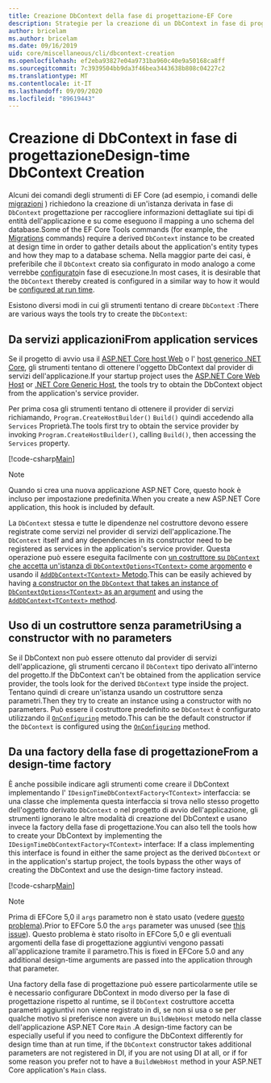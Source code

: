 ```yaml
---
title: Creazione DbContext della fase di progettazione-EF Core
description: Strategie per la creazione di un DbContext in fase di progettazione con Entity Framework Core
author: bricelam
ms.author: bricelam
ms.date: 09/16/2019
uid: core/miscellaneous/cli/dbcontext-creation
ms.openlocfilehash: ef2eba93827e04a9731ba960c40e9a50168ca8ff
ms.sourcegitcommit: 7c3939504bb9da3f46bea3443638b808c04227c2
ms.translationtype: MT
ms.contentlocale: it-IT
ms.lasthandoff: 09/09/2020
ms.locfileid: "89619443"
---
```

# <a name="design-time-dbcontext-creation"></a><span data-ttu-id="cb67b-103">Creazione di DbContext in fase di progettazione</span><span class="sxs-lookup"><span data-stu-id="cb67b-103">Design-time DbContext Creation</span></span>

<span data-ttu-id="cb67b-104">Alcuni dei comandi degli strumenti di EF Core (ad esempio, i comandi delle [migrazioni][1] ) richiedono la creazione di un'istanza derivata in fase di `DbContext` progettazione per raccogliere informazioni dettagliate sui tipi di entità dell'applicazione e su come eseguono il mapping a uno schema del database.</span><span class="sxs-lookup"><span data-stu-id="cb67b-104">Some of the EF Core Tools commands (for example, the [Migrations][1] commands) require a derived `DbContext` instance to be created at design time in order to gather details about the application's entity types and how they map to a database schema.</span></span> <span data-ttu-id="cb67b-105">Nella maggior parte dei casi, è preferibile che il `DbContext` creato sia configurato in modo analogo a come verrebbe [configurato][2]in fase di esecuzione.</span><span class="sxs-lookup"><span data-stu-id="cb67b-105">In most cases, it is desirable that the `DbContext` thereby created is configured in a similar way to how it would be [configured at run time][2].</span></span>

<span data-ttu-id="cb67b-106">Esistono diversi modi in cui gli strumenti tentano di creare `DbContext` :</span><span class="sxs-lookup"><span data-stu-id="cb67b-106">There are various ways the tools try to create the `DbContext`:</span></span>

## <a name="from-application-services"></a><span data-ttu-id="cb67b-107">Da servizi applicazioni</span><span class="sxs-lookup"><span data-stu-id="cb67b-107">From application services</span></span>

<span data-ttu-id="cb67b-108">Se il progetto di avvio usa il [ASP.NET Core host Web][3] o l' [host generico .NET Core][4], gli strumenti tentano di ottenere l'oggetto DbContext dal provider di servizi dell'applicazione.</span><span class="sxs-lookup"><span data-stu-id="cb67b-108">If your startup project uses the [ASP.NET Core Web Host][3] or [.NET Core Generic Host][4], the tools try to obtain the DbContext object from the application's service provider.</span></span>

<span data-ttu-id="cb67b-109">Per prima cosa gli strumenti tentano di ottenere il provider di servizi richiamando, `Program.CreateHostBuilder()` `Build()` quindi accedendo alla `Services` Proprietà.</span><span class="sxs-lookup"><span data-stu-id="cb67b-109">The tools first try to obtain the service provider by invoking `Program.CreateHostBuilder()`, calling `Build()`, then accessing the `Services` property.</span></span>

[!code-csharp[Main](../../../../samples/core/Miscellaneous/CommandLine/ApplicationService.cs)]

> [!NOTE]
> <span data-ttu-id="cb67b-110">Quando si crea una nuova applicazione ASP.NET Core, questo hook è incluso per impostazione predefinita.</span><span class="sxs-lookup"><span data-stu-id="cb67b-110">When you create a new ASP.NET Core application, this hook is included by default.</span></span>

<span data-ttu-id="cb67b-111">La `DbContext` stessa e tutte le dipendenze nel costruttore devono essere registrate come servizi nel provider di servizi dell'applicazione.</span><span class="sxs-lookup"><span data-stu-id="cb67b-111">The `DbContext` itself and any dependencies in its constructor need to be registered as services in the application's service provider.</span></span> <span data-ttu-id="cb67b-112">Questa operazione può essere eseguita facilmente con [un costruttore su `DbContext` che accetta un'istanza di `DbContextOptions<TContext>` come argomento][5] e usando il [ `AddDbContext<TContext>` Metodo][6].</span><span class="sxs-lookup"><span data-stu-id="cb67b-112">This can be easily achieved by having [a constructor on the `DbContext` that takes an instance of `DbContextOptions<TContext>` as an argument][5] and using the [`AddDbContext<TContext>` method][6].</span></span>

## <a name="using-a-constructor-with-no-parameters"></a><span data-ttu-id="cb67b-113">Uso di un costruttore senza parametri</span><span class="sxs-lookup"><span data-stu-id="cb67b-113">Using a constructor with no parameters</span></span>

<span data-ttu-id="cb67b-114">Se il DbContext non può essere ottenuto dal provider di servizi dell'applicazione, gli strumenti cercano il `DbContext` tipo derivato all'interno del progetto.</span><span class="sxs-lookup"><span data-stu-id="cb67b-114">If the DbContext can't be obtained from the application service provider, the tools look for the derived `DbContext` type inside the project.</span></span> <span data-ttu-id="cb67b-115">Tentano quindi di creare un'istanza usando un costruttore senza parametri.</span><span class="sxs-lookup"><span data-stu-id="cb67b-115">Then they try to create an instance using a constructor with no parameters.</span></span> <span data-ttu-id="cb67b-116">Può essere il costruttore predefinito se `DbContext` è configurato utilizzando il [`OnConfiguring`][7] metodo.</span><span class="sxs-lookup"><span data-stu-id="cb67b-116">This can be the default constructor if the `DbContext` is configured using the [`OnConfiguring`][7] method.</span></span>

## <a name="from-a-design-time-factory"></a><span data-ttu-id="cb67b-117">Da una factory della fase di progettazione</span><span class="sxs-lookup"><span data-stu-id="cb67b-117">From a design-time factory</span></span>

<span data-ttu-id="cb67b-118">È anche possibile indicare agli strumenti come creare il DbContext implementando l' `IDesignTimeDbContextFactory<TContext>` interfaccia: se una classe che implementa questa interfaccia si trova nello stesso progetto dell'oggetto derivato `DbContext` o nel progetto di avvio dell'applicazione, gli strumenti ignorano le altre modalità di creazione del DbContext e usano invece la factory della fase di progettazione.</span><span class="sxs-lookup"><span data-stu-id="cb67b-118">You can also tell the tools how to create your DbContext by implementing the `IDesignTimeDbContextFactory<TContext>` interface: If a class implementing this interface is found in either the same project as the derived `DbContext` or in the application's startup project, the tools bypass the other ways of creating the DbContext and use the design-time factory instead.</span></span>

[!code-csharp[Main](../../../../samples/core/Miscellaneous/CommandLine/BloggingContextFactory.cs)]

> [!NOTE]
> <span data-ttu-id="cb67b-119">Prima di EFCore 5,0 il `args` parametro non è stato usato (vedere [questo problema][8]).</span><span class="sxs-lookup"><span data-stu-id="cb67b-119">Prior to EFCore 5.0 the `args` parameter was unused (see [this issue][8]).</span></span>
> <span data-ttu-id="cb67b-120">Questo problema è stato risolto in EFCore 5,0 e gli eventuali argomenti della fase di progettazione aggiuntivi vengono passati all'applicazione tramite il parametro.</span><span class="sxs-lookup"><span data-stu-id="cb67b-120">This is fixed in EFCore 5.0 and any additional design-time arguments are passed into the application through that parameter.</span></span>

<span data-ttu-id="cb67b-121">Una factory della fase di progettazione può essere particolarmente utile se è necessario configurare DbContext in modo diverso per la fase di progettazione rispetto al runtime, se il `DbContext` costruttore accetta parametri aggiuntivi non viene registrato in di, se non si usa o se per qualche motivo si preferisce non avere un `BuildWebHost` metodo nella classe dell'applicazione ASP.NET Core `Main` .</span><span class="sxs-lookup"><span data-stu-id="cb67b-121">A design-time factory can be especially useful if you need to configure the DbContext differently for design time than at run time, if the `DbContext` constructor takes additional parameters are not registered in DI, if you are not using DI at all, or if for some reason you prefer not to have a `BuildWebHost` method in your ASP.NET Core application's `Main` class.</span></span>

  [1]: xref:core/managing-schemas/migrations/index
  [2]: xref:core/miscellaneous/configuring-dbcontext
  [3]: /aspnet/core/fundamentals/host/web-host
  [4]: /aspnet/core/fundamentals/host/generic-host
  [5]: xref:core/miscellaneous/configuring-dbcontext#constructor-argument
  [6]: xref:core/miscellaneous/configuring-dbcontext#using-dbcontext-with-dependency-injection
  [7]: xref:core/miscellaneous/configuring-dbcontext#onconfiguring
  [8]: https://github.com/aspnet/EntityFrameworkCore/issues/8332
